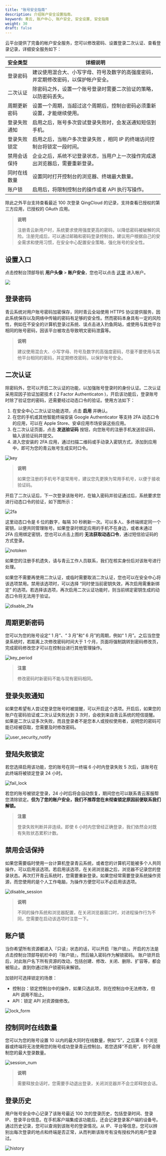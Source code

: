 ```yaml
---
title: "账号安全指南"
description: 介绍账户安全设置指南。
keyword: 青云, 账户中心, 账户安全, 安全设置, 安全指南
weight: 30
draft: false
---
```


云平台提供了完备的帐户安全服务，您可以修改密码、设置登录二次认证、查看登录记录，详细安全服务如下：

| 安全类型     | 详细说明                                                     |
| ------------ | ------------------------------------------------------------ |
| 登录密码     | 建议使用混合大、小写字母、符号及数字的高强度密码，并定期修改密码，以保护帐户安全。 |
| 二次认证     | 除密码之外，设置一个账号登录时需要二次验证的策略，以防密码丢失。 |
| 周期更新密码 | 设置一个周期，当超过这个周期后，控制台密码必须重新设置，才能继续使用。 |
| 登录失败通知 | 启用之后，账号多次尝试登录失败时，会发送通知短信到手机。     |
| 登录失败锁定 | 启用之后，当帐户多次登录失败 ，相同 IP 的终端访问控制台将锁定一段时间。 |
| 禁用会话保持 | 企业之后，系统不记登录状态，当用户上一次操作完成退出浏览器后，需要重新登录。 |
| 同时在线数量 | 设置同时打开控制台的浏览器、终端最大数量。                   |
| 账户锁       | 启用后，将限制控制台的操作或者 API 执行写操作。              |

除此之外平台支持查看最近 100 次登录 QingCloud 的记录，支持查看已授权的第三方应用，已授权的 OAuth 应用。

> **说明**
>
> 注册青云新用户时，系统要求使用强度更高的密码，以降低密码被破解的风险。注册完成后，可以通过邮箱和密码登录控制台。建议用户根据自己的安全需求和使用习惯，在安全中心配置安全策略，强化账号的安全性。



## 设置入口

点击控制台顶部导航 **用户头像** > **账户安全**，您也可以点击 [这里](https://console.qingcloud.com/account/security/center/) 进入帐户。

![](../../_images/user-verify-entry.png)



## 登录密码

青云系统对用户账号密码加密保存，同时青云全站使用 HTTPS 协议提供服务，因此系统保存以及网络中传输的密码有足够的安全性。然而密码本身具有一定的风险性，例如在不安全的计算机登录过系统、误点击进入钓鱼网站，或使用与其他平台相同的账号密码，因该平台被攻击导致明文密码泄露等。

> **说明**
>
> 建议使用混合大、小写字母、符号及数字的高强度密码，尽量不要使用与其他平台相同的密码，并定期修改密码，以保护账号安全。



## 二次认证

除密码外，您可以开启二次认证的功能，以加强账号登录时的身份认证。二次认证采用双因子验证加密技术 ( 2 Factor Authenticaton )，开启该功能后，登录账号时除了验证您的密码，还需要经过动态口令的验证。使用方法如下：

1. 在安全中心二次认证功能选项，点击 **启用** 并确认。
2. 在您的手机或其他智能终端安装 Google Authenticator 等支持 2FA 动态口令的应用，可以在 Apple Store、安卓应用市场安装这些应用。
3. 在二次认证页面，点击 **发送验证码** 按钮，向您账号的注册手机发送验证码，输入该验证码并提交。
4. 进入您安装的 2FA 应用，通过扫描二维码或手动录入密钥方式，添加到应用中，即可为您的青云账号生成实时口令。

![key](../../_images/user_security_key.png)

> **说明**
>
> 如果您注册的手机号不是常用号，建议您先更换为常用手机号，以便于接收验证码。

开启了二次认证后，下一次登录该账号时，在输入密码并验证通过后，系统要求您进行动态口令的验证，如下图所示：

![2fa](../../_images/user_security_2fa.png)

这里动态口令是 6 位的数字，每隔 30 秒刷新一次。可以多人、多终端绑定同一个密钥，以便共同管理账号。如果登录时绑定应用的手机不在身边，或者未通过 2FA 应用绑定密钥，您也可以点击上图的 **无法获取动态口令**，通过短信验证码的方式登录。

![notoken](../../_images/user_security_notoken.png)

如果您的注册手机遗失，请与青云工作人员联系，我们在核实身份后对该账号进行处理。

如果您不需要再使用二次认证，或临时需要取消二次认证，您也可以在安全中心将该选项禁用。禁用该选项时，可以选择 “同时使当前密钥失效，再次启用需重新绑定” 的选项。若选择该选项，再次启用二次认证功能时，则当前绑定密钥生成的动态口令将无法用于验证。

![disable_2fa](../../_images/user_security_disable_2fa.png)



## 周期更新密码

您可以为您的账号设定“ 1 月”、“ 3 月”和“ 6 月”的周期，例如“ 1 月”。之后当您登录系统时，若距离上次修改密码时间大于 1 个月，页面将强制跳转到密码修改页，完成密码修改您才可以在控制台进行其他管理操作。

![key_period](../../_images/key_period.jpeg)

> **注意**
>
> 修改密码时新密码不能与现有密码相同。



## 登录失败通知

如果您希望有人尝试登录您账号时被提醒，可以开启这个选项。开启后，如果您的账户在密码验证或二次认证失败达到 3 次时，会收到来自青云系统的短信提醒。如果是二次认证多次失败，而且登录者不是您本人或授权使用者，说明您的密码可能已经被窃取，您需要及时修改密码。

![user_security_notify](../../_images/user_security_notify.png)

## 登陆失败锁定

若您选择启用该功能，您的账号在同一终端 6 小时内登录失败 5 次后，该账号在此终端将被锁定登录 24 小时。

![fail_lock](../../_images/fail_lock.png)

若您的账号被锁定登录，24 小时后将会自动恢复，期间您也可以联系青云客服帮您清除锁定。**但为了您的账户安全，我们不推荐您在未彻查锁定原因前便联系我们解锁。**

> **注意**
>
> 登录失败判断并非连续。即使 6 小时内您曾经正确登录，我们依然会对既有失败状态累积计数。

## 禁用会话保持

如果您需要临时使用一台计算机登录青云系统，或者您的计算机可能被多个人共同操作，可以启用该选项。若启用该选项，在关闭浏览器之后，浏览器不记录您的登录状态。再次打开青云系统时，您需要重新登录。如果您经常需要登录系统操作资源，而您使用的是个人工作电脑，为操作方便您可以不必启用该选项。

![disable_session](../../_images/user_security_disable_session.png)

> **说明**
>
> 不同的操作系统和浏览器配置，在关闭浏览器窗口时，对进程操作行为不同，您需要在启动该选项时注意一下。

## 账户锁

当你希望所有资源都进入『只读』状态的话，可以开启『账户锁』。开启的方法是点击控制台顶部导航栏中的『账户锁』，然后输入密码作为解锁密码。 账户锁开启后，对此账户名下所有资源的改动，包括创建、修改、关闭、删除、扩容等，都会被阻止。直到你通过账户锁密码来解锁。

加锁时可选择锁定的场景：

* 控制台：锁定控制台中的操作，如果只选此项，则在控制台中无法修改，但 API 调用不阻止。
* API：锁定 API 对资源做修改。

![lock_form](../../_images/user_lock_form.png)



## 控制同时在线数量

您可以为您的账号设置 10 以内的最大同时在线数量，例如“5”，之后第 6 个浏览器或终端将无法使用您的账号成功登录青云控制台。若您选择“不启用”，则不会限制您的最大登录数量。

![session_num](../../_images/session_num.jpeg)

> **说明**
>
> 需要释放会话时，您需要手动退出登录，关闭浏览器并不会立即释放会话。



## 登录历史

用户账号安全中心记录了该账号最近 100 次的登录历史，包括登录时间、登录 IP、登录平台信息。在手机客户端集成该功能后，还会记录登录客户端的设备号。通过历史记录，您可以查询到该账号的登录情况。从 IP、平台等信息，您可以辨别出每次登录的地点和终端是否正常，从而判断该账号有没有授权外的用户登录过。

![history](../../_images/user_security_history.png)
